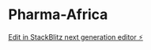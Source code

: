 # Pharma-Africa

[Edit in StackBlitz next generation editor ⚡️](https://stackblitz.com/~/github.com/maarlioo/Pharma-Africa)